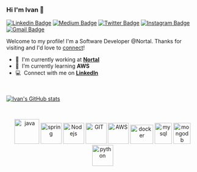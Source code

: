 ### Hi I'm Ivan 👋

[![Linkedin Badge](https://img.shields.io/badge/-ivasiljevic-blue?style=flat&logo=Linkedin&logoColor=white&link=https://www.linkedin.com/in/ivasiljevic/)](https://www.linkedin.com/in/ivasiljevic/)
[![Medium Badge](https://img.shields.io/badge/-@robince885-000000?style=flat&labelColor=000000&logo=Medium&link=https://medium.com/@robince885)](https://medium.com/@robince885)
[![Twitter Badge](https://img.shields.io/badge/-@robince885-1ca0f1?style=flat&labelColor=1ca0f1&logo=twitter&logoColor=white&link=https://twitter.com/robince885)](https://twitter.com/robince885)
[![Instagram Badge](https://img.shields.io/badge/-@crveni_mrav-purple?style=flat&logo=instagram&logoColor=white&link=https://www.instagram.com/crveni_mrav/)](https://www.instagram.com/crveni_mrav)
[![Gmail Badge](https://img.shields.io/badge/-robince885-c14438?style=flat&logo=Gmail&logoColor=white&link=mailto:robince885@gmail.com)](mailto:robince885@gmail.com)

Welcome to my profile! I'm a Software Developer @Nortal. Thanks for visiting and I'd love to [connect](https://www.linkedin.com/in/ivasiljevic/)!

- :office: &nbsp;I'm currently working at **[Nortal]**
- :seedling: &nbsp;I’m currently learning **AWS**
- :computer: &nbsp;Connect with me on **[LinkedIn]**

<br />

[![Ivan's GitHub stats](https://github-readme-stats.vercel.app/api?username=ivanvs&count_private=true&show_icons=true)](https://github.com/ivanvs/github-readme-stats)

<br />

<p align="center">
      <img src="https://www.vectorlogo.zone/logos/java/java-icon.svg" alt="java" width="65" height="65"/> 
      <img src="https://www.vectorlogo.zone/logos/springio/springio-icon.svg" alt="spring" width="55" height="55"/>
      <img src="https://www.vectorlogo.zone/logos/nodejs/nodejs-icon.svg" alt="Nodejs" width="55" height="55"/>
      <img src="https://www.vectorlogo.zone/logos/git-scm/git-scm-icon.svg" alt="GIT" width="55" height="55"/> 
      <img src="https://www.vectorlogo.zone/logos/amazon_aws/amazon_aws-icon.svg" alt="AWS" width="55" height="55"/>
      <img src="https://www.vectorlogo.zone/logos/docker/docker-official.svg" alt="docker" width="60" height="50"/>
      <img src="https://www.vectorlogo.zone/logos/mysql/mysql-icon.svg" alt="mysql" width="45" height="55"/>
      <img src="https://www.vectorlogo.zone/logos/mongodb/mongodb-icon.svg" alt="mongodb" width="45" height="55"/>
      <img src="https://www.vectorlogo.zone/logos/python/python-icon.svg" alt="python" width="55" height="55"/>
</p>

<!-- links -->

[nortal]: https://nortal.com/ "Nortal"
[linkedin]: https://www.linkedin.com/in/ivasiljevic/ "Ivan Vasiljevic LinkedIn"

<!--
**ivanvs/ivanvs** is a ✨ _special_ ✨ repository because its `README.md` (this file) appears on your GitHub profile.

Here are some ideas to get you started:

- 🔭 I’m currently working on ...
- 🌱 I’m currently learning ...
- 👯 I’m looking to collaborate on ...
- 🤔 I’m looking for help with ...
- 💬 Ask me about ...
- 📫 How to reach me: ...
- 😄 Pronouns: ...
- ⚡ Fun fact: ...
-->
